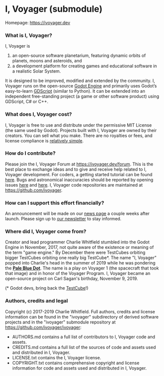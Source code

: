 # I, Voyager (submodule)
Homepage: https://ivoyager.dev

### What is I, Voyager?
I, Voyager is
1. an open-source software planetarium, featuring dynamic orbits of planets, moons and asteroids, and 
2. a development platform for creating games and educational software in a realistic Solar System.

It is designed to be improved, modified and extended by the community. I, Voyager runs on the open-source [Godot Engine](https://godotengine.org) and primarily uses Godot’s easy-to-learn [GDScript](http://docs.godotengine.org/en/stable/getting_started/scripting/gdscript/gdscript_basics.html#doc-gdscript) (similar to Python). It can be extended into an independent free-standing project (a game or other software product) using GDScript, C# or C++.

### What does I, Voyager cost?
I, Voyager is free to use and distribute under the permissive MIT License (the same used by Godot). Projects built with I, Voyager are owned by their creators. You can sell what you make. There are no royalties or fees, and license compliance is [relatively simple](https://en.wikipedia.org/wiki/MIT_License).

### How do I contribute?
Please join the I, Voyager Forum at https://ivoyager.dev/forum. This is the best place to exchange ideas and to give and receive help related to I, Voyager development. For coders, a getting started tutorial can be found [here](https://ivoyager.dev/forum/index.php?p=/discussion/20/how-to-make-a-new-project-from-the-project-template). Bugs and astronomical inaccuracies should be reported by opening issues [here](https://github.com/ivoyager/ivoyager-bugs/issues) and [here](https://github.com/ivoyager/ivoyager-astronomical-inaccuracies/issues). I, Voyager code repositories are maintained at https://github.com/ivoyager.

### How can I support this effort financially?
An announcement will be made on our [news page](https://ivoyager.dev) a couple weeks after launch. Please sign up to [our newsletter](https://ivoyager.dev/newsletter/) to stay informed.

### Where did I, Voyager come from?
Creator and lead programmer Charlie Whitfield stumbled into the Godot Engine in November, 2017, not quite aware of the existence or meaning of the term "game engine." By December there were TestCubes orbiting bigger TestCubes orbiting one really big TestCube*. The name "I, Voyager" popped into Charlie's head in the summer of 2019 while he was pondering the **[Pale Blue Dot](https://www.planetary.org/explore/space-topics/earth/pale-blue-dot.html)**. The name is a play on Voyager 1 (the spacecraft that took that image) and in honor of the Voyager Program. I, Voyager became an open-source project on Carl Sagan's birthday, November 9, 2019.

(* Godot devs, bring back the [TestCube](https://docs.godotengine.org/en/2.1/classes/class_testcube.html)!)

### Authors, credits and legal
Copyright (c) 2017-2019 Charlie Whitfield. Full authors, credits and license information can be found in the "ivoyager" subdirectory of derived software projects and in the "ivoyager" submodule repository at https://github.com/ivoyager/ivoyager:
* AUTHORS.md contains a full list of contributors to I, Voyager code and assets.
* CREDITS.md contains a full list of the sources of code and assets used and distributed in I, Voyager.  
* LICENSE.txt contains the I, Voyager license.
* COPYRIGHT.txt contains comprehensive copyright and license information for code and assets used and distributed in I, Voyager.
